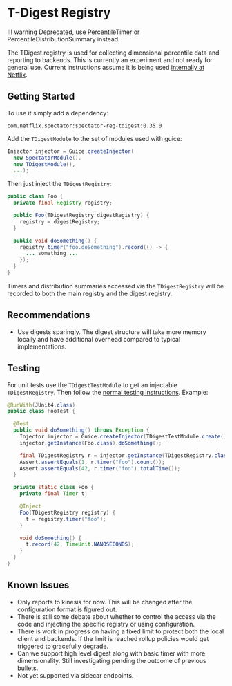 # T-Digest Registry

!!! warning
    Deprecated, use PercentileTimer or PercentileDistributionSummary instead.

The TDigest registry is used for collecting dimensional percentile data and reporting to backends. This is currently an experiment and not ready for general use. Current instructions assume it is being used [internally at Netflix](Netflix-Integration).

## Getting Started

To use it simply add a dependency:

```
com.netflix.spectator:spectator-reg-tdigest:0.35.0
```

Add the `TDigestModule` to the set of modules used with guice:

```java
Injector injector = Guice.createInjector(
  new SpectatorModule(),
  new TDigestModule(),
  ...);
```

Then just inject the `TDigestRegistry`:

```java
public class Foo {
  private final Registry registry;

  public Foo(TDigestRegistry digestRegistry) {
    registry = digestRegistry;
  }

  public void doSomething() {
    registry.timer("foo.doSomething").record(() -> {
      ... something ...
    });
  }
}
```

Timers and distribution summaries accessed via the `TDigestRegistry` will be recorded to both the main registry and the digest registry.

## Recommendations

* Use digests sparingly. The digest structure will take more memory locally and have additional overhead compared to typical implementations. 

## Testing

For unit tests use the `TDigestTestModule` to get an injectable `TDigestRegistry`. Then follow the [normal testing instructions](Testing). Example:

```java
@RunWith(JUnit4.class)
public class FooTest {

  @Test
  public void doSomething() throws Exception {
    Injector injector = Guice.createInjector(TDigestTestModule.create());
    injector.getInstance(Foo.class).doSomething();

    final TDigestRegistry r = injector.getInstance(TDigestRegistry.class);
    Assert.assertEquals(1, r.timer("foo").count());
    Assert.assertEquals(42, r.timer("foo").totalTime());
  }

  private static class Foo {
    private final Timer t;

    @Inject
    Foo(TDigestRegistry registry) {
      t = registry.timer("foo");
    }

    void doSomething() {
      t.record(42, TimeUnit.NANOSECONDS);
    }
  }
}
```

## Known Issues

* Only reports to kinesis for now. This will be changed after the configuration format is figured out.
* There is still some debate about whether to control the access via the code and injecting the specific registry or using configuration. 
* There is work in progress on having a fixed limit to protect both the local client and backends. If the limit is reached rollup policies would get triggered to gracefully degrade.
* Can we support high level digest along with basic timer with more dimensionality. Still investigating pending the outcome of previous bullets.
* Not yet supported via sidecar endpoints.
